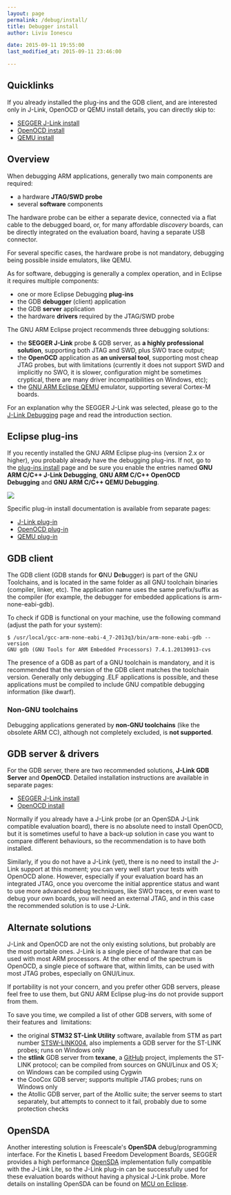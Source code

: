 ```yaml
---
layout: page
permalink: /debug/install/
title: Debugger install
author: Liviu Ionescu

date: 2015-09-11 19:55:00
last_modified_at: 2015-09-11 23:46:00

---
```



## Quicklinks

If you already installed the plug-ins and the GDB client, and are interested only in J-Link, OpenOCD or QEMU install details, you can directly skip to:

* [SEGGER J-Link install][1]
* [OpenOCD install][2]
* [QEMU install][3]

## Overview

When debugging ARM applications, generally two main components are required:

* a hardware **JTAG/SWD probe**
* several **software** components

The hardware probe can be either a separate device, connected via a flat cable to the debugged board, or, for many affordable *discovery* boards, can be directly integrated on the evaluation board, having a separate USB connector.

For several specific cases, the hardware probe is not mandatory, debugging being possible inside emulators, like QEMU.

As for software, debugging is generally a complex operation, and in Eclipse it requires multiple components:

* one or more Eclipse Debugging **plug-ins**
* the GDB **debugger** (client) application
* the GDB **server** application
* the hardware **drivers** required by the JTAG/SWD probe

The GNU ARM Eclipse project recommends three debugging solutions:

* the **SEGGER J-Link** probe & GDB server, as **a highly professional solution**, supporting both JTAG and SWD, plus SWO trace output;
* the **OpenOCD** application as **an universal tool**, supporting most cheap JTAG probes, but with limitations (currently it does not support SWD and implicitly no SWO, it is slower, configuration might be sometimes cryptical, there are many driver incompatibilities on Windows, etc);
* the [GNU ARM Eclipse QEMU][4] emulator, supporting several Cortex-M boards.

For an explanation why the SEGGER J-Link was selected, please go to the [J-Link Debugging][5] page and read the introduction section.

## Eclipse plug-ins

If you recently installed the GNU ARM Eclipse plug-ins (version 2.x or higher), you probably already have the debugging plug-ins. If not, go to the [plug-ins install][6] page and be sure you enable the entries named **GNU ARM C/C++ J-Link Debugging**, **GNU ARM C/C++ OpenOCD Debugging** and **GNU ARM C/C++ QEMU Debugging**.

![](http://gnuarmeclipse.livius.net/blog/wp-content/uploads/2014/01/DebuggingPluginsInstall1.png)


Specific plug-in install documentation is available from separate pages:

* [J-Link plug-in][7]
* [OpenOCD plug-in][8]
* [QEMU plug-in][8]

## GDB client

The GDB client (GDB stands for **G**NU **D**e**b**ugger) is part of the GNU Toolchains, and is located in the same folder as all GNU toolchain binaries (compiler, linker, etc). The application name uses the same prefix/suffix as the compiler (for example, the debugger for embedded applications is arm-none-eabi-gdb).

To check if GDB is functional on your machine, use the following command (adjust the path for your system):

	$ /usr/local/gcc-arm-none-eabi-4_7-2013q3/bin/arm-none-eabi-gdb --version
	GNU gdb (GNU Tools for ARM Embedded Processors) 7.4.1.20130913-cvs

The presence of a GDB as part of a GNU toolchain is mandatory, and it is recommended that the version of the GDB client matches the toolchain version. Generally only debugging .ELF applications is possible, and these applications must be compiled to include GNU compatible debugging information (like dwarf).

### Non-GNU toolchains

Debugging applications generated by **non-GNU toolchains** (like the obsolete ARM CC), although not completely excluded, is **not supported**.

## GDB server & drivers

For the GDB server, there are two recommended solutions, **J-Link GDB Server** and **OpenOCD**. Detailed installation instructions are available in separate pages:

* [SEGGER J-Link install][1]
* [OpenOCD install][2]

Normally if you already have a J-Link probe (or an OpenSDA J-Link compatible evaluation board), there is no absolute need to install OpenOCD, but it is sometimes useful to have a back-up solution in case you want to compare different behaviours, so the recommendation is to have both installed.

Similarly, if you do not have a J-Link (yet), there is no need to install the J-Link support at this moment; you can very well start your tests with OpenOCD alone. However, especially if your evaluation board has an integrated JTAG, once you overcome the initial apprentice status and want to use more advanced debug techniques, like SWO traces, or even want to debug your own boards, you will need an external JTAG, and in this case the recommended solution is to use J-Link.

## Alternate solutions

J-Link and OpenOCD are not the only existing solutions, but probably are the most portable ones. J-Link is a single piece of hardware that can be used with most ARM processors. At the other end of the spectrum is OpenOCD, a single piece of software that, within limits, can be used with most JTAG probes, especially on GNU/Linux.

If portability is not your concern, and you prefer other GDB servers, please feel free to use them, but GNU ARM Eclipse plug-ins do not provide support from them.

To save you time, we compiled a list of other GDB servers, with some of their features and  limitations:

* the original **STM32 ST-Link Utility** software, available from STM as part number [STSW-LINK004][9], also implements a GDB server for the ST-LINK probes; runs on Windows only
* the **stlink** GDB server from **texane**, a [GitHub][10] project, implements the ST-LINK protocol; can be compiled from sources on GNU/Linux and OS X; on Windows can be compiled using Cygwin
* the CooCox GDB server; supports multiple JTAG probes; runs on Windows only
* the Atollic GDB server, part of the Atollic suite; the server seems to start separately, but attempts to connect to it fail, probably due to some protection checks

## OpenSDA

Another interesting solution is Freescale's **OpenSDA** debug/programming interface. For the Kinetis L based Freedom Development Boards, SEGGER provides a high performance [OpenSDA](http://www.segger.com/opensda.html) implementation fully compatible with the J-Link Lite, so the J-Link plug-in can be successfully used for these evaluation boards without having a physical J-Link probe. More details on installing OpenSDA can be found on [MCU on Eclipse](http://mcuoneclipse.com/2013/05/16/freedom-board-with-segger-opensda-debug-firmware/).

 [1]: /blog/jlink-install/ "SEGGER J-Link Install"
 [2]: /blog/openocd-install/ "OpenOCD install"
 [3]: /blog/qemu-install/ "QEMU Install"
 [4]: /blog/qemu/ "The GNU ARM Eclipse QEMU"
 [5]: /blog/jlink-debugging/ "The J-Link hardware debugging Eclipse plug-in"
 [6]: /blog/plugins-install/ "Plug-ins install"
 [7]: http://gnuarmeclipse.livius.net/blog/jlink-debugging/ "The J-Link hardware debugging Eclipse plug-in"
 [8]: http://gnuarmeclipse.livius.net/blog/qemu-debugging/ "The QEMU debugging Eclipse plug-in"
 [9]: http://www.st.com/web/en/catalog/tools/PF258168
 [10]: https://github.com/texane/stlink